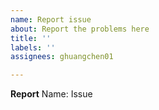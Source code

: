 ```yaml
---
name: Report issue
about: Report the problems here
title: ''
labels: ''
assignees: ghuangchen01

---
```


**Report**
Name:
Issue
